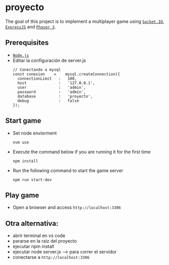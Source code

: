 # proyecto

The goal of this project is to implement a multiplayer game using [`Socket.IO`](https://socket.io/), [`ExpressJS`](https://expressjs.com/) and [`Phaser 3`](https://phaser.io/phaser3).

## Prerequisites

- [`Node.js`](https://nodejs.org/en/)
- Editar la configuración de server.js
  ````
  // Conectando a mysql
  const conexion    =    mysql.createConnection({
    connectionLimit   :   100,
    host              :   '127.0.0.1',
    user              :   'admin',
    password          :   'admin',
    database          :   'proyecto',
    debug             :   false
  });

## Start game

- Set node enviorment
  ```
  nvm use
  ```

- Execute the command below if you are running it for the first time
  ```
  npm install
  ```

- Run the following command to start the game server
  ```
  npm run start-dev
  ```

## Play game
- Open a browser and access `http://localhost:3306`


## Otra alternativa:

- abrir terminal en vs code
- pararse en la raiz del proyecto
- ejecutar npm install
- ejecutar node server.js --> para correr el servidor
- conectarse a `http://localhost:3306`



